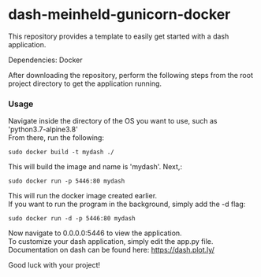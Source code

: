 # dash-meinheld-gunicorn-docker

This repository provides a template to easily get started with a dash application.  

Dependencies: Docker

After downloading the repository, perform the following steps from the root project directory to get the application running.

### Usage
Navigate inside the directory of the OS you want to use, such as 'python3.7-alpine3.8'  
From there, run the following:  
```
sudo docker build -t mydash ./  

```
This will build the image and name is 'mydash'. Next,:  
```
sudo docker run -p 5446:80 mydash
```
This will run the docker image created earlier.  
If you want to run the program in the background, simply add the -d flag:
```
sudo docker run -d -p 5446:80 mydash
```

Now navigate to 0.0.0.0:5446 to view the application.  
To customize your dash application, simply edit the app.py file.  
Documentation on dash can be found here: https://dash.plot.ly/  

Good luck with your project!